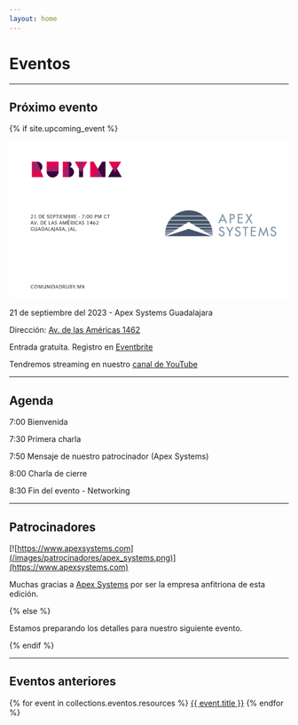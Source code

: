 ```yaml
---
layout: home
---
```


# Eventos

---

## Próximo evento

{% if site.upcoming_event %}

![](/images/eventos/septiembre_2023/primer_anuncio.png)

21 de septiembre del 2023 - Apex Systems Guadalajara

Dirección: [Av. de las Américas 1462](https://goo.gl/maps/AhgqQJsey6jPPmoi7)

Entrada gratuita. Registro en [Eventbrite](www.eventbrite.com/e/comunidad-ruby-mx-sesion-septiembre-2023-tickets-711672239827)

Tendremos streaming en nuestro [canal de YouTube](https://www.youtube.com/@comunidadrubymx)

---

## Agenda

7:00 Bienvenida

7:30 Primera charla

7:50 Mensaje de nuestro patrocinador (Apex Systems)

8:00 Charla de cierre

8:30 Fin del evento - Networking

---

<!-- ## Sobre nuestros ponentes -->

<!-- *Bryan Guerrero* -->

<!-- Actualmente trabajo en michelada.io haciendo ruby on rails y micheladas. Disfruto de codear y tomar cerveza asi como del deporte, principalmente el taekwondo y el motociclismo… ¿mencioné que me gusta la cerveza? -->

<!-- *Kevin Pérez* -->

<!-- Kevin es Senior Software Engineer y Senior Consultant en MagmaLabs donde ha trabajado con Ruby on Rails desde hace 6 años. Le encanta todo lo relacionado con tecnología, es entusiasta del PC gaming y es fundador de la comunidad PlayasOnTech en Manzanillo, Colima. -->

## Patrocinadores

[![https://www.apexsystems.com](/images/patrocinadores/apex_systems.png)](https://www.apexsystems.com)

Muchas gracias a [Apex Systems](https://www.apexsystems.com) por ser la empresa anfitriona de esta edición.


{% else %}

Estamos preparando los detalles para nuestro siguiente evento.

{% endif %}

---

## Eventos anteriores

{% for event in collections.eventos.resources %}
 <a href="{{ event.relative_url }}">{{ event.title }}</a>
{% endfor %}
